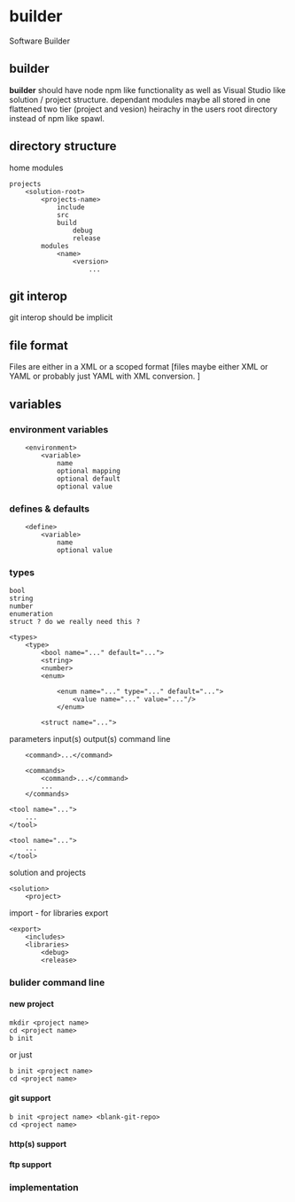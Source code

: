 # builder
Software Builder

## builder

**builder** should have node npm like functionality as well as Visual Studio like solution / project structure.
dependant modules maybe all stored in one flattened two tier (project and vesion) heirachy in the users root directory instead of npm like spawl.

## directory structure


home
    modules
        <name>
            <vesion>

    projects
        <solution-root>
            <projects-name>
                include
                src
                build
                    debug
                    release
            modules
                <name>
                    <version>
                        ...


## git interop
git interop should be implicit

## file format
Files are either in a XML or a scoped format [files maybe either XML or YAML or probably just YAML with XML conversion. ]

## variables
### environment variables

        <environment>
            <variable>
                name
                optional mapping
                optional default
                optional value

### defines & defaults

        <define>
            <variable>
                name
                optional value

### types
    bool
    string
    number
    enumeration
    struct ? do we really need this ?

    <types>
        <type>
            <bool name="..." default="...">
            <string>
            <number>
            <enum>

                <enum name="..." type="..." default="...">
                    <value name="..." value="..."/>
                </enum>

            <struct name="...">



<tool>
    parameters
    input(s)
    output(s)
    command line

        <command>...</command>

        <commands>
            <command>...</command>
            ...
        </commands>

<tool-chain>

    <tool name="...">
        ...
    </tool>

    <tool name="...">
        ...
    </tool>

</tool-chain>


solution and projects

    <solution>
        <project>


import - for libraries
export

    <export>
        <includes>
        <libraries>
            <debug>
            <release>


### bulider command line

#### new project

    mkdir <project name>
    cd <project name>
    b init

or just

    b init <project name>
    cd <project name>

#### git support

    b init <project name> <blank-git-repo>
    cd <project name>

#### http(s) support
#### ftp support

### implementation ###

